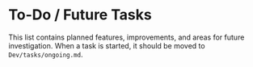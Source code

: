 # To-Do / Future Tasks

This list contains planned features, improvements, and areas for future investigation. When a task is started, it should be moved to `Dev/tasks/ongoing.md`.
